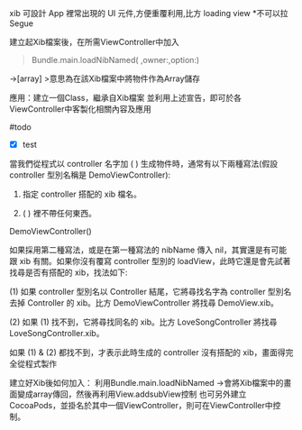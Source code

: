 xib 可設計 App 裡常出現的 UI 元件,方便重覆利用,比方 loading view
*不可以拉Segue

建立起Xib檔案後，在所需ViewController中加入
> Bundle.main.loadNibNamed( ,owner:,option:)

->[array] >意思為在該Xib檔案中將物件作為Array儲存

應用：建立一個Class，繼承自Xib檔案 
並利用上述宣告，即可於各ViewController中客製化相關內容及應用

#todo 
- [x] test



當我們從程式以 controller 名字加 ( ) 生成物件時，通常有以下兩種寫法(假設 controller 型別名稱是 DemoViewController):

1. 指定 controller 搭配的 xib 檔名。

2. ( ) 裡不帶任何東西。

DemoViewController()

如果採用第二種寫法，或是在第一種寫法的 nibName 傳入 nil，其實還是有可能跟 xib 有關。如果你沒有覆寫 controller 型別的 loadView，此時它還是會先試著找尋是否有搭配的 xib，找法如下:

(1) 如果 controller 型別名以 Controller 結尾，它將尋找名字為 controller 型別名去掉 Controller 的 xib。比方 DemoViewController 將找尋 DemoView.xib。

(2) 如果 (1) 找不到，它將尋找同名的 xib。比方 LoveSongController 將找尋 LoveSongController.xib。

如果 (1) & (2) 都找不到，才表示此時生成的 controller 沒有搭配的 xib，畫面得完全從程式製作


建立好Xib後如何加入：
利用Bundle.main.loadNibNamed ->會將Xib檔案中的畫面變成array傳回，然後再利用View.addsubView控制
也可另外建立CocoaPods，並掛名於其中一個ViewController，則可在ViewController中控制。

